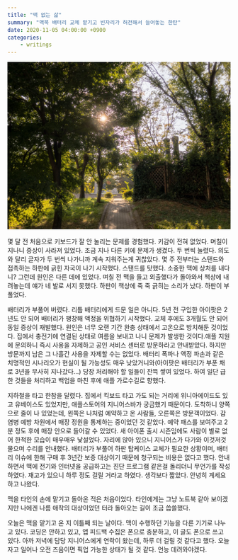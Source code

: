 ```yaml
---
title: "맥 없는 삶"
summary: "맥북 배터리 교체 맡기고 빈자리가 허전해서 늘어놓는 한탄"
date: 2020-11-05 04:00:00 +0900
categories:
    - writings
---
```


![글과 관계없는 사진](/assets/images/hP3mK9L.jpeg)

몇 달 전 처음으로 키보드가 잘 안 눌리는 문제를 경험했다. 키감이 전혀 없었다. 며칠이 지나니 증상이 사라져 있었다. 조금 지나 다른 키에 문제가 생겼다. 두 번씩 눌렸다. 의도와 달리 글자가 두 번씩 나가니까 계속 지워주는게 귀찮았다. 몇 주 전부터는 스탠드와 접촉하는 하판에 긁힌 자국이 나기 시작했다. 스탠드를 탓했다. 소중한 맥에 상처를 내다니? 그런데 원인은 다른 데에 있었다. 며칠 전 맥을 들고 외출했다가 돌아와서 책상에 내려놓는데 얘가 네 발로 서지 못했다. 하판이 책상에 죽 죽 긁히는 소리가 났다. 하판이 부풀었다.

배터리가 부풀어 버렸다. 리튬 배터리에게 드문 일은 아니다. 5년 전 구입한 아이팟은 2년도 안 되어 배터리가 팽창해 액정을 위협하기 시작했다. 교체 후에도 3개월도 안 되어 동일 증상이 재발했다. 원인은 너무 오랜 기간 완충 상태에서 고온으로 방치해둔 것이었다. 집에서 충전기에 연결된 상태로 여름을 보내고 나니 문제가 발생한 것이다.애플 지원에 문의하니 즉시 사용을 자제하고 공인 서비스 센터로 방문하라고 안내받았다. 하지만 방문까지 남은 그 나흘간 사용을 자제할 수는 없었다. 배터리 폭파나 액정 파손과 같은 치명적인 시나리오가 현실이 될 가능성도 매우 낮았거니와(아이팟은 배터리가 부푼 채로 3년을 무사히 지나갔다...) 당장 처리해야 할 일들이 잔뜩 쌓여 있었다. 하여 일단 급한 것들을 처리하고 백업을 마친 후에 애플 가로수길로 향했다.

지하철을 타고 한참을 달렸다. 집에서 킥보드 타고 가도 되는 거리에 위니아에이드도 있고 유베이스도 있었지만, 애플스토어의 지니어스바가 궁금했기 때문이다. 도착하니 양쪽으로 줄이 나 있었는데, 왼쪽은 나처럼 예약하고 온 사람들, 오른쪽은 방문객이었다. 감염병 예방 차원에서 매장 정원을 통제하는 중이었던 것 같았다. 예약 패스를 보여주고 2분 정도 후에 매장 안으로 들어갈 수 있었다. 새 아이폰 출시 시즌임에도 사람이 별로 없어 한적한 모습이 매우매우 낯설었다. 자리에 앉아 있으니 지니어스가 다가와 이것저것 물으며 수리를 안내했다. 배터리가 부풀어 하판 탑케이스 교체가 필요한 상황이며, 배터리 이슈에 한해 구매 후 3년간 보증 대상이기 때문에 청구되는 비용은 없다고 했다. 안내하면서 맥에 전기와 인터넷을 공급하고는 진단 프로그램 같은걸 돌리더니 무언가를 작성하였다. 재고가 있으니 하루 정도 걸릴 거라고 하였다. 생각보다 짧았다. 안녕히 계세요 하고 나왔다.

맥을 타인의 손에 맡기고 돌아온 적은 처음이었다. 타인에게는 그냥 노트북 같아 보이겠지만 나에겐 나름 애착의 대상이었던 터라 돌아오는 길이 조금 씁쓸했다.

오늘은 맥을 맡기고 온 지 이틀째 되는 날이다. 맥이 수행하던 기능을 다른 기기로 나누고 있다. 코딩은 안하고 있고, 앱 피드백 수집은 폰으로 충분하고, 이 글도 폰으로 쓰고 있다. 아까 저녁에 담당 지니어스에게 연락이 왔는데, 하루 더 걸릴 것 같다고 했다. 오늘 자고 일어나 오전 즈음이면 픽업 가능한 상태가 될 것 같다. 언능 데려와야겠다.